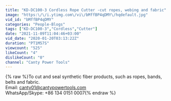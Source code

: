 ```yaml
---
title: "KD-DC100-3 Cordless Rope Cutter -cut ropes, webing and fabric"
image: "https:\/\/i.ytimg.com\/vi\/bMffBP4qDMY\/hqdefault.jpg"
vid_id: "bMffBP4qDMY"
categories: "People-Blogs"
tags: ["KD-DC100-3","Cordless","Cutter"]
date: "2021-11-09T11:04:46+03:00"
vid_date: "2020-01-20T03:13:22Z"
duration: "PT1M57S"
viewcount: "525"
likeCount: "4"
dislikeCount: "0"
channel: "Canty Power Tools"
---
```

{% raw %}To cut and seal synthetic fiber products, such as ropes, bands, belts and fabric.<br />Email: canty01@cantypowertools.com<br />WhatsApp/Skype: +86 134 0151 0007{% endraw %}
